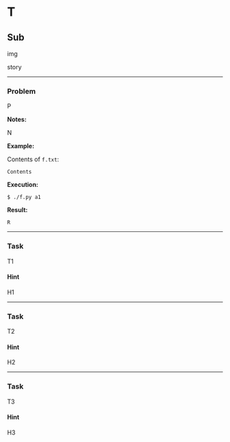 T
=====

Sub
--------

img

story

---

### Problem

P

**Notes:**

N

**Example:**


Contents of `f.txt`:

```
Contents
```

**Execution:**

`$ ./f.py a1`

**Result:**

```
R
```

---

### Task

T1

#### Hint

H1

---

### Task

T2

#### Hint

H2

---

### Task

T3

#### Hint

H3
